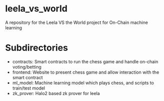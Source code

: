 # leela_vs_world
A repository for the Leela VS the World project for On-Chain machine learning

# Subdirectories
- contracts:
    Smart contracts to run the chess game and handle on-chain voting/betting
- frontend:
    Website to present chess game and allow interaction with the smart contract
- ml_model:
    Machine learning model which plays chess, and scripts to train/test model
- zk_prover:
    Halo2 based zk prover for leela
